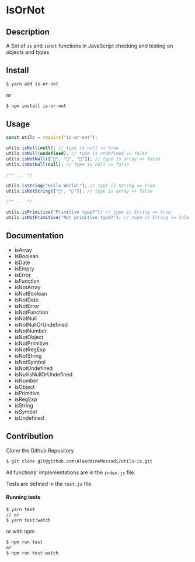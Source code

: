 # IsOrNot

## Description

A Set of `is` and `isNot` functions in JavaScript checking and testing on objects and types

## Install

```bash
$ yarn add is-or-not
```

or

```bash
$ npm install is-or-not
```

## Usage

```javascript
const utils = require("is-or-not");

utils.isNull(null); // type is null => true
utils.isNull(undefined); // type is undefined => false
utils.isNotNull(["🦄", "🐶", "🐼"]); // type is array => false
utils.isNotNull(null); // type is null => false

/** ... */

utils.isString("Hello World!"); // Type is String => true
utils.isNotString(["🐶", "🦄"]); // type is array => false

/** ... */

utils.isPrimitive("Primitive type?"); // type is String => true
utils.isNotPrimitive("Not primitive type?"); // type is String => fale
```

## Documentation

- isArray
- isBoolean
- isDate
- isEmpty
- isError
- isFunction
- isNotArray
- isNotBoolean
- isNotDate
- isNotError
- isNotFunction
- isNotNull
- isNotNullOrUndefined
- isNotNumber
- isNotObject
- isNotPrimitive
- isNotRegExp
- isNotString
- isNotSymbol
- isNotUndefined
- isNullisNullOrUndefined
- isNumber
- isObject
- isPrimitive
- isRegExp
- isString
- isSymbol
- isUndefined

## Contribution

Clone the Github Repository

```bash
$ git clone git@github.com:AlaeddineMessadi/utils-is.git
```

All functions' implementations are in the `index.js` file.

Tests are defined in the `test.js` file

#### Running tests

```bash
$ yarn test
// or
$ yarn test:watch
```

or with npm

```bash
$ npm run test
or
$ npm run test:watch
```
